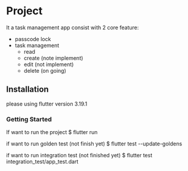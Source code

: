 
# Project

It a task management app consist with 2 core feature:
- passcode lock
- task management
    - read 
    - create (note implement)
    - edit (not implement)
    - delete (on going)

## Installation

please using flutter version 3.19.1

### Getting Started

If want to run the project
$ flutter run

if want to run golden test (not finish yet)
$ flutter test --update-goldens

if want to run integration test (not finished yet)
$ flutter test integration_test/app_test.dart


